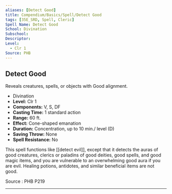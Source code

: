 ```yaml
---
aliases: [Detect Good]
title: Compendium/Basics/Spell/Detect Good
tags: [35E_SRD, Spell, Cleric]
Spell Name: Detect Good
School: Divination
Subschool: 
Descriptor: 
Level:
  - Clr 1
Source: PHB
---
```



## Detect Good

Reveals creatures, spells, or objects with Good alignment.

*   Divination
*   **Level:** Clr 1
*   **Components:** V, S, DF
*   **Casting Time:** 1 standard action
*   **Range:** 60 ft.
*   **Effect:** Cone-shaped emanation
*   **Duration:** Concentration, up to 10 min./ level (D)
*   **Saving Throw:** None
*   **Spell Resistance:** No

This spell functions like [[detect evil]], except that it detects the auras of good creatures, clerics or paladins of good deities, good spells, and good magic items, and you are vulnerable to an overwhelming good aura if you are evil. Healing potions, antidotes, and similar beneficial items are not good.

Source : PHB P219

---
